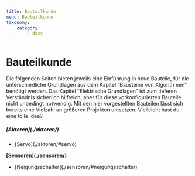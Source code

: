 ```yaml
---
title: Bauteilkunde
menu: Bauteilkunde
taxonomy:
    category:
        - docs
---
```


# Bauteilkunde

<style>
    h1 {
  		counter-set: h1 5 ;
	}
</style>

Die folgenden Seiten bieten jeweils eine Einführung in neue Bauteile, für die unterschiedliche Grundlagen aus dem Kapitel “Bausteine von Algorithmen” benötigt werden. Das Kapitel “Elektrische Grundlagen” ist zum tieferen Verständnis sicherlich hilfreich, aber für diese vorkonfigurierten Bauteile nicht unbedingt notwendig. Mit den hier vorgestellten Bauteilen lässt sich bereits eine Vielzahl an größeren Projekten umsetzen. Vielleicht hast du eine tolle Idee?

<div class="flex-box">
    <div class="overview-card">
    <h5 markdown="1">[Aktoren](./aktoren/)</h5>
    <ul>
        <li markdown="1">[Servo](./aktoren/#servo)</li>
    </ul>
    </div>
    <div class="overview-card">
    <strong markdown="1">[Sensoren](./sensoren/)</strong>
    <ul>
        <li markdown="1">[Neigungsschalter](./sensoren/#neigungsschalter)</li>
    </ul>
    </div>
</div>